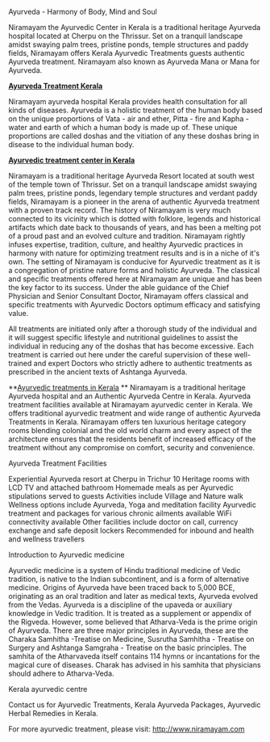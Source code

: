 Ayurveda - Harmony of Body, Mind and Soul

Niramayam the Ayurvedic Center in Kerala is a traditional heritage
Ayurveda hospital located at Cherpu on the Thrissur. Set on a tranquil
landscape amidst swaying palm trees, pristine ponds, temple structures
and paddy fields, Niramayam offers Kerala Ayurvedic Treatments guests
authentic Ayurveda treatment. Niramayam also known as Ayurveda Mana or
Mana for Ayurveda.

**[Ayurveda Treatment Kerala](http://www.niramayam.com)**

Niramayam ayurveda hospital Kerala provides health consultation for all
kinds of diseases. Ayurveda is a holistic treatment of the human body
based on the unique proportions of Vata - air and ether, Pitta - fire
and Kapha - water and earth of which a human body is made up of. These
unique proportions are called doshas and the vitiation of any these
doshas bring in disease to the individual human body.

[**Ayurvedic treatment center in Kerala**](http://www.niramayam.com)

Niramayam is a traditional heritage Ayurveda Resort located at south
west of the temple town of Thrissur. Set on a tranquil landscape amidst
swaying palm trees, pristine ponds, legendary temple structures and
verdant paddy fields, Niramayam is a pioneer in the arena of authentic
Ayurveda treatment with a proven track record. The history of Niramayam
is very much connected to its vicinity which is dotted with folklore,
legends and historical artifacts which date back to thousands of years,
and has been a melting pot of a proud past and an evolved culture and
tradition. Niramayam rightly infuses expertise, tradition, culture, and
healthy Ayurvedic practices in harmony with nature for optimizing
treatment results and is in a niche of it's own. The setting of
Niramayam is conducive for Ayurvedic treatment as it is a congregation
of pristine nature forms and holistic Ayurveda. The classical and
specific treatments offered here at Niramayam are unique and has been
the key factor to its success. Under the able guidance of the Chief
Physician and Senior Consultant Doctor, Niramayam offers classical and
specific treatments with Ayurvedic Doctors optimum efficacy and
satisfying value.

All treatments are initiated only after a thorough study of the
individual and it will suggest specific lifestyle and nutritional
guidelines to assist the individual in reducing any of the doshas that
has become excessive. Each treatment is carried out here under the
careful supervision of these well-trained and expert Doctors who
strictly adhere to authentic treatments as prescribed in the ancient
texts of Ashtanga Ayurveda.

**[Ayurvedic treatments in Kerala](http://www.niramayam.com) **
Niramayam is a traditional heritage Ayurveda hospital and an Authentic
Ayurveda Centre in Kerala. Ayurveda treatment facilities available at
Niramayam ayurvedic center in Kerala. We offers traditional ayurvedic
treatment and wide range of authentic Ayurveda Treatments in Kerala.
Niramayam offers ten luxurious heritage category rooms blending colonial
and the old world charm and every aspect of the architecture ensures
that the residents benefit of increased efficacy of the treatment
without any compromise on comfort, security and convenience.

Ayurveda Treatment Facilities

Experiential Ayurveda resort at Cherpu in Trichur 10 Heritage rooms with
LCD TV and attached bathroom Homemade meals as per Ayurvedic
stipulations served to guests Activities include Village and Nature walk
Wellness options include Ayurveda, Yoga and meditation facility
Ayurvedic treatment and packages for various chronic ailments available
WiFi connectivity available Other facilities include doctor on call,
currency exchange and safe deposit lockers Recommended for inbound and
health and wellness travellers

Introduction to Ayurvedic medicine

Ayurvedic medicine is a system of Hindu traditional medicine of Vedic
tradition, is native to the Indian subcontinent, and is a form of
alternative medicine. Origins of Ayurveda have been traced back to 5,000
BCE, originating as an oral tradition and later as medical texts,
Ayurveda evolved from the Vedas. Ayurveda is a discipline of the upaveda
or auxiliary knowledge in Vedic tradition. It is treated as a supplement
or appendix of the Rigveda. However, some believed that Atharva-Veda is
the prime origin of Ayurveda. There are three major principles in
Ayurveda, these are the Charaka Samhitha -Treatise on Medicine, Susrutha
Samhitha - Treatise on Surgery and Ashtanga Samgraha - Treatise on the
basic principles. The samhita of the Atharvaveda itself contains 114
hymns or incantations for the magical cure of diseases. Charak has
advised in his samhita that physicians should adhere to Atharva-Veda.

Kerala ayurvedic centre

Contact us for Ayurvedic Treatments, Kerala Ayurveda Packages, Ayurvedic
Herbal Remedies in Kerala.

For more ayurvedic treatment, please visit: <http://www.niramayam.com>
